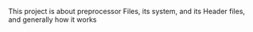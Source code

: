 This project is about preprocessor Files, its system, and its Header files, and generally how it works